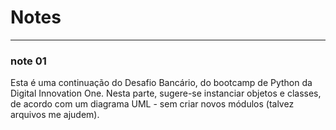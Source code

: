 # Notes
--- 
### note 01
Esta é uma continuação do Desafio Bancário, do bootcamp de Python da Digital Innovation One. Nesta parte, sugere-se instanciar objetos e classes, de acordo com um diagrama UML - sem criar novos módulos (talvez arquivos me ajudem).
